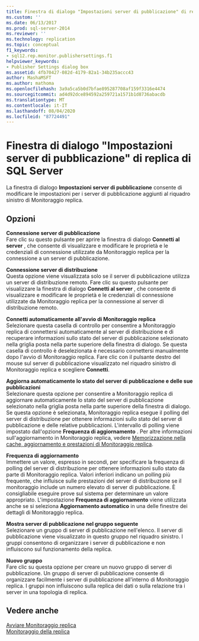 ```yaml
---
title: Finestra di dialogo "Impostazioni server di pubblicazione" di replica di SQL Server | Microsoft Docs
ms.custom: ''
ms.date: 06/13/2017
ms.prod: sql-server-2014
ms.reviewer: ''
ms.technology: replication
ms.topic: conceptual
f1_keywords:
- sql12.rep.monitor.publishersettings.f1
helpviewer_keywords:
- Publisher Settings dialog box
ms.assetid: 4fb70427-082d-4179-82a1-34b235accc43
author: MashaMSFT
ms.author: mathoma
ms.openlocfilehash: 3a9a5ca5b0d7bfae895287708af159f3316e4474
ms.sourcegitcommit: ad4d92dce894592a259721a1571b1d8736abacdb
ms.translationtype: MT
ms.contentlocale: it-IT
ms.lasthandoff: 08/04/2020
ms.locfileid: "87724491"
---
```

# <a name="sql-server-replication-publisher-settings-dialog-box"></a>Finestra di dialogo "Impostazioni server di pubblicazione" di replica di SQL Server
  La finestra di dialogo **Impostazioni server di pubblicazione** consente di modificare le impostazioni per i server di pubblicazione aggiunti al riquadro sinistro di Monitoraggio replica.  
  
## <a name="options"></a>Opzioni  
 **Connessione server di pubblicazione**  
 Fare clic su questo pulsante per aprire la finestra di dialogo **Connetti al server** , che consente di visualizzare e modificare le proprietà e le credenziali di connessione utilizzate da Monitoraggio replica per la connessione a un server di pubblicazione.  
  
 **Connessione server di distribuzione**  
 Questa opzione viene visualizzata solo se il server di pubblicazione utilizza un server di distribuzione remoto. Fare clic su questo pulsante per visualizzare la finestra di dialogo **Connetti al server** , che consente di visualizzare e modificare le proprietà e le credenziali di connessione utilizzate da Monitoraggio replica per la connessione al server di distribuzione remoto.  
  
 **Connetti automaticamente all'avvio di Monitoraggio replica**  
 Selezionare questa casella di controllo per consentire a Monitoraggio replica di connettersi automaticamente al server di distribuzione e di recuperare informazioni sullo stato del server di pubblicazione selezionato nella griglia posta nella parte superiore della finestra di dialogo. Se questa casella di controllo è deselezionata è necessario connettersi manualmente dopo l'avvio di Monitoraggio replica. Fare clic con il pulsante destro del mouse sul server di pubblicazione visualizzato nel riquadro sinistro di Monitoraggio replica e scegliere **Connetti**.  
  
 **Aggiorna automaticamente lo stato del server di pubblicazione e delle sue pubblicazioni**  
 Selezionare questa opzione per consentire a Monitoraggio replica di aggiornare automaticamente lo stato del server di pubblicazione selezionato nella griglia posta nella parte superiore della finestra di dialogo. Se questa opzione è selezionata, Monitoraggio replica esegue il polling del server di distribuzione per ottenere informazioni sullo stato del server di pubblicazione e delle relative pubblicazioni. L'intervallo di polling viene impostato dall'opzione **Frequenza di aggiornamento** . Per altre informazioni sull'aggiornamento in Monitoraggio replica, vedere [Memorizzazione nella cache, aggiornamento e prestazioni di Monitoraggio replica](monitor/caching-refresh-and-replication-monitor-performance.md).  
  
 **Frequenza di aggiornamento**  
 Immettere un valore, espresso in secondi, per specificare la frequenza di polling del server di distribuzione per ottenere informazioni sullo stato da parte di Monitoraggio replica. Valori inferiori indicano un polling più frequente, che influisce sulle prestazioni del server di distribuzione se il monitoraggio include un numero elevato di server di pubblicazione. È consigliabile eseguire prove sul sistema per determinare un valore appropriato. L'impostazione **Frequenza di aggiornamento** viene utilizzata anche se si seleziona **Aggiornamento automatico** in una delle finestre dei dettagli di Monitoraggio replica.  
  
 **Mostra server di pubblicazione nel gruppo seguente**  
 Selezionare un gruppo di server di pubblicazione nell'elenco. Il server di pubblicazione viene visualizzato in questo gruppo nel riquadro sinistro. I gruppi consentono di organizzare i server di pubblicazione e non influiscono sul funzionamento della replica.  
  
 **Nuovo gruppo**  
 Fare clic su questa opzione per creare un nuovo gruppo di server di pubblicazione. Un gruppo di server di pubblicazione consente di organizzare facilmente i server di pubblicazione all'interno di Monitoraggio replica. I gruppi non influiscono sulla replica dei dati o sulla relazione tra i server in una topologia di replica.  
  
## <a name="see-also"></a>Vedere anche  
 [Avviare Monitoraggio replica](monitor/start-the-replication-monitor.md)   
 [Monitoraggio della replica](monitoring-replication.md)  
  
  

